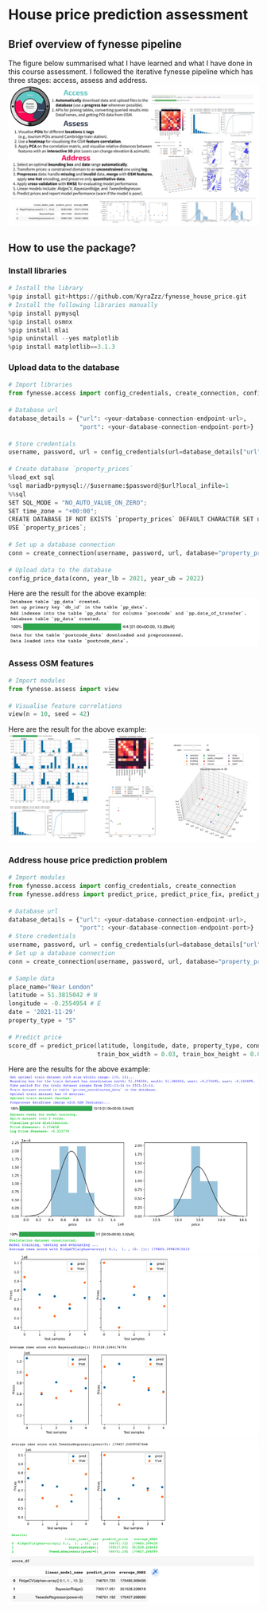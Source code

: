 # House price prediction assessment
## Brief overview of fynesse pipeline
The figure below summarised what I have learned and what I have done in this course assessment. I followed the iterative fynesse pipeline which has three stages: access, assess and address.
![Overview](./images/final_overview.jpg)
## How to use the package?
### Install libraries
```python
# Install the library
%pip install git+https://github.com/KyraZzz/fynesse_house_price.git
# Install the following libraries manually
%pip install pymysql
%pip install osmnx
%pip install mlai
%pip uninstall --yes matplotlib
%pip install matplotlib==3.1.3
```
### Upload data to the database
```python
# Import libraries
from fynesse.access import config_credentials, create_connection, config_price_data

# Database url
database_details = {"url": <your-database-connection-endpoint-url>, 
                    "port": <your-database-connection-endpoint-port>}

# Store credentials
username, password, url = config_credentials(url=database_details["url"], port=database_details["port"])

# Create database `property_prices`
%load_ext sql
%sql mariadb+pymysql://$username:$password@$url?local_infile=1
%%sql
SET SQL_MODE = "NO_AUTO_VALUE_ON_ZERO";
SET time_zone = "+00:00";
CREATE DATABASE IF NOT EXISTS `property_prices` DEFAULT CHARACTER SET utf8 COLLATE utf8_bin;
USE `property_prices`;

# Set up a database connection
conn = create_connection(username, password, url, database="property_prices")

# Upload data to the database
config_price_data(conn, year_lb = 2021, year_ub = 2022)
```
Here are the result for the above example:
![database upload](images/database.png)
### Assess OSM features
```python
# Import modules
from fynesse.assess import view

# Visualise feature correlations
view(n = 10, seed = 42)
```
Here are the result for the above example:
![image](images/view.png)
### Address house price prediction problem
```python
# Import modules
from fynesse.access import config_credentials, create_connection 
from fynesse.address import predict_price, predict_price_fix, predict_price_relaxed_property

# Database url
database_details = {"url": <your-database-connection-endpoint-url>, 
                    "port": <your-database-connection-endpoint-port>}
# Store credentials
username, password, url = config_credentials(url=database_details["url"], port=database_details["port"])
# Set up a database connection
conn = create_connection(username, password, url, database="property_prices")

# Sample data
place_name="Near London"
latitude = 51.3815042 # N
longitude = -0.2554954 # E
date = '2021-11-29'
property_type = "S"

# Predict price
score_df = predict_price(latitude, longitude, date, property_type, conn, train_size_lb=10, train_size_ub=12,
                         train_box_width = 0.03, train_box_height = 0.03, diff_lb = 15, diff_ub = 15)

```
Here are the results for the above example:
![image](images/res-1.png)
![image](images/res-2.png)
![image](images/res-3.png)
